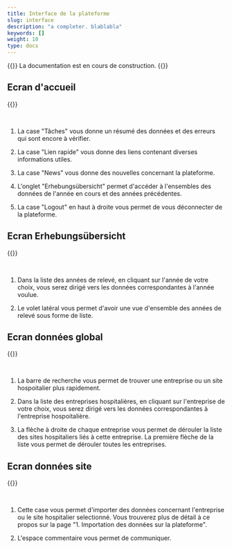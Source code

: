 ```yaml
---
title: Interface de la plateforme
slug: interface
description: "a completer. blablabla"
keywords: []
weight: 10
type: docs
---
```


{{<alert color="info">}}
La documentation est en cours de construction.
{{</alert>}}


## Ecran d'accueil

{{<insertImage image="ecran_accueil.png" class="bord img_full">}}

 &nbsp;

1. La case "Tâches" vous donne un résumé des données et des erreurs qui sont encore à vérifier. 

2. La case "Lien rapide" vous donne des liens contenant diverses informations utiles.

3. La case "News" vous donne des nouvelles concernant la plateforme.

4. L'onglet "Erhebungsübersicht" permet d'accéder à l'ensembles des données de l'année en cours et des années précédentes. 

5. La case "Logout" en haut à droite vous permet de vous déconnecter de la plateforme. 

## Ecran Erhebungsübersicht

{{<insertImage image="ecran_erhebungsubersicht.png" class="bord img_full">}}

&nbsp;

1. Dans la liste des années de relevé, en cliquant sur l'année de votre choix, vous serez dirigé vers les données correspondantes à l'année voulue.

2. Le volet latéral vous permet d'avoir une vue d'ensemble des années de relevé sous forme de liste.

## Ecran données global

{{<insertImage image="ecran_donnees.png" class="bord img_full">}}

&nbsp;

1. La barre de recherche vous permet de trouver une entreprise ou un site hospoitalier plus rapidement.

2. Dans la liste des entreprises hospitalières, en cliquant sur l'entreprise de votre choix, vous serez dirigé vers les données correspondantes à l'entreprise hospoitalière.

3. La flèche à droite de chaque entreprise vous permet de dérouler la liste des sites hospitaliers liés à cette entreprise. La première flèche de la liste vous permet de dérouler toutes les entreprises.

## Ecran données site

{{<insertImage image="donnees_site.png" class="bord img_full">}}

&nbsp;

1. Cette case vous permet d'importer des données concernant l'entreprise ou le site hospitalier selectionné. Vous trouverez plus de détail à ce propos sur la page "1. Importation des données sur la plateforme".

2. L'espace commentaire vous permet de communiquer. 